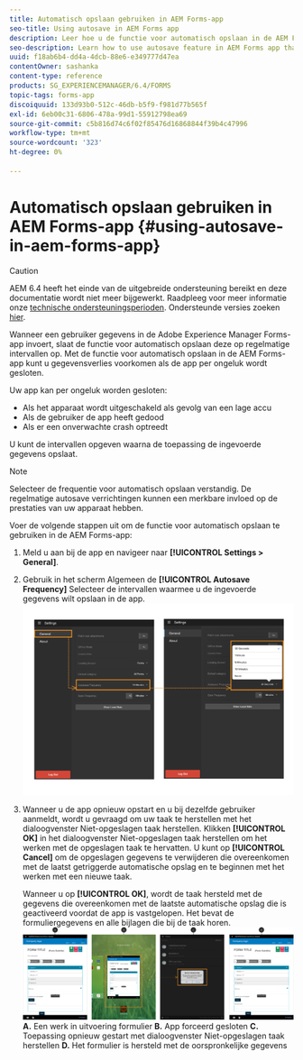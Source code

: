 ```yaml
---
title: Automatisch opslaan gebruiken in AEM Forms-app
seo-title: Using autosave in AEM Forms app
description: Leer hoe u de functie voor automatisch opslaan in de AEM Forms-app kunt gebruiken om gegevensverlies te voorkomen.
seo-description: Learn how to use autosave feature in AEM Forms app that lets you avoid data loss.
uuid: f18ab6b4-dd4a-4dcb-88e6-e349777d47ea
contentOwner: sashanka
content-type: reference
products: SG_EXPERIENCEMANAGER/6.4/FORMS
topic-tags: forms-app
discoiquuid: 133d93b0-512c-46db-b5f9-f981d77b565f
exl-id: 6eb00c31-6806-478a-99d1-55912798ea69
source-git-commit: c5b816d74c6f02f85476d16868844f39b4c47996
workflow-type: tm+mt
source-wordcount: '323'
ht-degree: 0%

---
```


# Automatisch opslaan gebruiken in AEM Forms-app {#using-autosave-in-aem-forms-app}

>[!CAUTION]
>
>AEM 6.4 heeft het einde van de uitgebreide ondersteuning bereikt en deze documentatie wordt niet meer bijgewerkt. Raadpleeg voor meer informatie onze [technische ondersteuningsperioden](https://helpx.adobe.com/support/programs/eol-matrix.html). Ondersteunde versies zoeken [hier](https://experienceleague.adobe.com/docs/).

Wanneer een gebruiker gegevens in de Adobe Experience Manager Forms-app invoert, slaat de functie voor automatisch opslaan deze op regelmatige intervallen op. Met de functie voor automatisch opslaan in de AEM Forms-app kunt u gegevensverlies voorkomen als de app per ongeluk wordt gesloten.

Uw app kan per ongeluk worden gesloten:

* Als het apparaat wordt uitgeschakeld als gevolg van een lage accu
* Als de gebruiker de app heeft gedood
* Als er een onverwachte crash optreedt

U kunt de intervallen opgeven waarna de toepassing de ingevoerde gegevens opslaat.

>[!NOTE]
>
>Selecteer de frequentie voor automatisch opslaan verstandig. De regelmatige autosave verrichtingen kunnen een merkbare invloed op de prestaties van uw apparaat hebben.

Voer de volgende stappen uit om de functie voor automatisch opslaan te gebruiken in de AEM Forms-app:

1. Meld u aan bij de app en navigeer naar **[!UICONTROL Settings > General]**.
1. Gebruik in het scherm Algemeen de **[!UICONTROL Autosave Frequency]** Selecteer de intervallen waarmee u de ingevoerde gegevens wilt opslaan in de app.
   [ ![Frequentie voor automatisch opslaan instellen](assets/using-autosave-freq-07.png)](assets/using-autosave-freq-07-1.png)

1. Wanneer u de app opnieuw opstart en u bij dezelfde gebruiker aanmeldt, wordt u gevraagd om uw taak te herstellen met het dialoogvenster Niet-opgeslagen taak herstellen. Klikken **[!UICONTROL OK]** in het dialoogvenster Niet-opgeslagen taak herstellen om het werken met de opgeslagen taak te hervatten. U kunt op **[!UICONTROL Cancel]** om de opgeslagen gegevens te verwijderen die overeenkomen met de laatst getriggerde automatische opslag en te beginnen met het werken met een nieuwe taak.

   Wanneer u op **[!UICONTROL OK]**, wordt de taak hersteld met de gegevens die overeenkomen met de laatste automatische opslag die is geactiveerd voordat de app is vastgelopen. Het bevat de formuliergegevens en alle bijlagen die bij de taak horen.
   [ ![Een taak terugkrijgen ](assets/autosave-flow.png)](assets/using-autosave-freq-06.png)**A.** Een werk in uitvoering formulier **B.** App forceerd gesloten **C.** Toepassing opnieuw gestart met dialoogvenster Niet-opgeslagen taak herstellen **D.** Het formulier is hersteld met de oorspronkelijke gegevens
